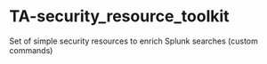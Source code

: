 # TA-security_resource_toolkit
Set of simple security resources to enrich Splunk searches (custom commands)
